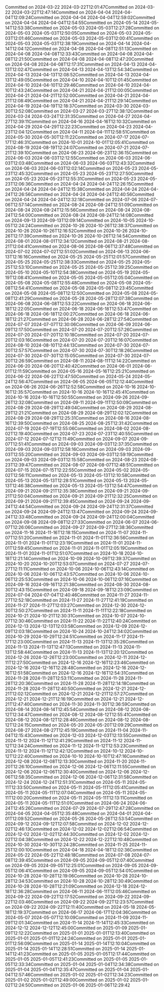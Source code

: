 Committed on 2024-03-22 2024-03-22T12:01:47Committed on 2024-03-22 2024-03-22T12:47:14Committed on 2024-04-04 2024-04-04T12:09:24Committed on 2024-04-04 2024-04-04T12:59:02Committed on 2024-04-04 2024-04-04T12:54:55Committed on 2024-05-14 2024-05-14T12:53:38Committed on 2024-05-03 2024-05-03T12:27:28Committed on 2024-05-03 2024-05-03T12:50:05Committed on 2024-05-03 2024-05-03T12:01:46Committed on 2024-05-03 2024-05-03T12:00:41Committed on 2024-05-03 2024-05-03T12:38:19Committed on 2024-04-14 2024-04-14T12:04:12Committed on 2024-04-08 2024-04-08T12:51:13Committed on 2024-04-08 2024-04-08T12:33:43Committed on 2024-04-08 2024-04-08T12:21:50Committed on 2024-04-08 2024-04-08T12:47:20Committed on 2024-04-08 2024-04-08T12:17:31Committed on 2024-04-13 2024-04-13T12:02:47Committed on 2024-04-13 2024-04-13T12:54:34Committed on 2024-04-13 2024-04-13T12:08:52Committed on 2024-04-13 2024-04-13T12:49:05Committed on 2024-04-10 2024-04-10T12:01:45Committed on 2024-04-10 2024-04-10T12:29:46Committed on 2024-04-10 2024-04-10T12:43:24Committed on 2024-04-21 2024-04-21T12:00:05Committed on 2024-04-21 2024-04-21T12:52:00Committed on 2024-04-21 2024-04-21T12:08:49Committed on 2024-04-21 2024-04-21T12:29:14Committed on 2024-04-19 2024-04-19T12:18:37Committed on 2024-03-30 2024-03-30T12:52:08Committed on 2024-03-27 2024-03-27T12:38:12Committed on 2024-03-24 2024-03-24T12:31:35Committed on 2024-04-27 2024-04-27T12:39:11Committed on 2024-04-16 2024-04-16T12:10:32Committed on 2024-04-29 2024-04-29T12:22:23Committed on 2024-04-23 2024-04-23T12:04:12Committed on 2024-04-11 2024-04-11T12:58:51Committed on 2024-05-30 2024-05-30T12:11:22Committed on 2024-07-17 2024-07-17T12:46:31Committed on 2024-10-01 2024-10-01T12:05:41Committed on 2024-08-19 2024-08-19T12:24:07Committed on 2024-07-21 2024-07-21T12:39:10Committed on 2024-06-23 2024-06-23T12:36:15Committed on 2024-06-03 2024-06-03T12:12:55Committed on 2024-06-03 2024-06-03T12:03:48Committed on 2024-06-03 2024-06-03T12:43:32Committed on 2024-06-03 2024-06-03T12:02:14Committed on 2024-05-23 2024-05-23T12:45:32Committed on 2024-05-23 2024-05-23T12:27:50Committed on 2024-05-23 2024-05-23T12:55:31Committed on 2024-05-23 2024-05-23T12:06:36Committed on 2024-04-24 2024-04-24T12:26:15Committed on 2024-04-24 2024-04-24T12:15:38Committed on 2024-04-24 2024-04-24T12:26:56Committed on 2024-04-24 2024-04-24T12:40:56Committed on 2024-04-24 2024-04-24T12:32:18Committed on 2024-07-06 2024-07-06T12:57:14Committed on 2024-08-24 2024-08-24T12:51:09Committed on 2024-08-24 2024-08-24T12:15:56Committed on 2024-08-24 2024-08-24T12:54:00Committed on 2024-08-24 2024-08-24T12:14:08Committed on 2024-09-13 2024-09-13T12:09:14Committed on 2024-10-05 2024-10-05T12:24:24Committed on 2024-10-26 2024-10-26T12:38:37Committed on 2024-10-26 2024-10-26T12:16:52Committed on 2024-10-26 2024-10-26T12:17:39Committed on 2024-10-26 2024-10-26T12:14:54Committed on 2024-08-01 2024-08-01T12:34:12Committed on 2024-08-21 2024-08-21T12:04:41Committed on 2024-08-06 2024-08-06T12:37:48Committed on 2024-07-02 2024-07-02T12:51:02Committed on 2024-06-13 2024-06-13T12:16:16Committed on 2024-05-25 2024-05-25T12:01:57Committed on 2024-05-25 2024-05-25T12:38:33Committed on 2024-05-25 2024-05-25T12:53:10Committed on 2024-05-25 2024-05-25T12:39:25Committed on 2024-05-10 2024-05-10T12:54:38Committed on 2024-05-19 2024-05-19T12:08:41Committed on 2024-05-05 2024-05-05T12:05:04Committed on 2024-05-08 2024-05-08T12:55:48Committed on 2024-05-08 2024-05-08T12:54:41Committed on 2024-05-08 2024-05-08T12:23:45Committed on 2024-05-08 2024-05-08T12:12:50Committed on 2024-05-08 2024-05-08T12:41:29Committed on 2024-05-28 2024-05-28T12:07:38Committed on 2024-06-08 2024-06-08T12:53:22Committed on 2024-06-18 2024-06-18T12:22:05Committed on 2024-06-18 2024-06-18T12:53:47Committed on 2024-06-18 2024-06-18T12:00:27Committed on 2024-06-18 2024-06-18T12:21:27Committed on 2024-06-28 2024-06-28T12:27:54Committed on 2024-07-07 2024-07-07T12:30:06Committed on 2024-06-09 2024-06-09T12:17:50Committed on 2024-07-20 2024-07-20T12:57:26Committed on 2024-07-20 2024-07-20T12:10:18Committed on 2024-07-20 2024-07-20T12:03:16Committed on 2024-07-20 2024-07-20T12:16:07Committed on 2024-08-10 2024-08-10T12:44:13Committed on 2024-07-30 2024-07-30T12:57:57Committed on 2024-07-30 2024-07-30T12:18:26Committed on 2024-07-30 2024-07-30T12:15:05Committed on 2024-07-30 2024-07-30T12:26:59Committed on 2024-08-11 2024-08-11T12:14:22Committed on 2024-06-20 2024-06-20T12:40:42Committed on 2024-06-01 2024-06-01T12:11:59Committed on 2024-05-16 2024-05-16T12:25:21Committed on 2024-06-22 2024-06-22T12:47:50Committed on 2024-05-24 2024-05-24T12:56:47Committed on 2024-06-05 2024-06-05T12:12:44Committed on 2024-06-26 2024-06-26T12:52:58Committed on 2024-10-16 2024-10-16T12:35:57Committed on 2024-10-16 2024-10-16T12:45:41Committed on 2024-10-16 2024-10-16T12:50:55Committed on 2024-09-26 2024-09-26T12:32:08Committed on 2024-09-11 2024-09-11T12:50:09Committed on 2024-08-29 2024-08-29T12:49:04Committed on 2024-08-29 2024-08-29T12:21:21Committed on 2024-08-29 2024-08-29T12:02:12Committed on 2024-08-29 2024-08-29T12:25:31Committed on 2024-08-16 2024-08-16T12:39:50Committed on 2024-08-25 2024-08-25T12:31:42Committed on 2024-07-19 2024-07-19T12:55:06Committed on 2024-08-02 2024-08-02T12:19:40Committed on 2024-07-23 2024-07-23T12:40:55Committed on 2024-07-12 2024-07-12T12:11:49Committed on 2024-09-07 2024-09-07T12:51:41Committed on 2024-09-03 2024-09-03T12:37:35Committed on 2024-09-03 2024-09-03T12:58:16Committed on 2024-09-03 2024-09-03T12:55:20Committed on 2024-09-03 2024-09-03T12:59:19Committed on 2024-09-03 2024-09-03T12:15:58Committed on 2024-08-23 2024-08-23T12:39:47Committed on 2024-08-07 2024-08-07T12:48:51Committed on 2024-07-15 2024-07-15T12:22:55Committed on 2024-05-02 2024-05-02T12:56:11Committed on 2024-05-13 2024-05-13T12:10:58Committed on 2024-05-13 2024-05-13T12:28:51Committed on 2024-05-13 2024-05-13T12:46:38Committed on 2024-05-13 2024-05-13T12:54:47Committed on 2024-09-21 2024-09-21T12:35:38Committed on 2024-09-21 2024-09-21T12:50:04Committed on 2024-09-21 2024-09-21T12:32:25Committed on 2024-09-21 2024-09-21T12:39:45Committed on 2024-09-24 2024-09-24T12:44:54Committed on 2024-09-24 2024-09-24T12:31:37Committed on 2024-09-24 2024-09-24T12:13:47Committed on 2024-09-24 2024-09-24T12:33:48Committed on 2024-09-24 2024-09-24T12:00:04Committed on 2024-09-08 2024-09-08T12:27:33Committed on 2024-06-07 2024-06-07T12:26:06Committed on 2024-09-27 2024-09-27T12:38:36Committed on 2024-11-16 2024-11-16T12:18:15Committed on 2024-11-07 2024-11-07T12:51:20Committed on 2024-11-01 2024-11-01T12:36:56Committed on 2024-11-01 2024-11-01T12:23:19Committed on 2024-11-01 2024-11-01T12:59:45Committed on 2024-11-01 2024-11-01T12:05:19Committed on 2024-11-01 2024-11-01T12:51:07Committed on 2024-10-18 2024-10-18T12:21:14Committed on 2024-10-09 2024-10-09T12:39:37Committed on 2024-10-20 2024-10-20T12:53:07Committed on 2024-07-27 2024-07-27T12:11:11Committed on 2024-10-06 2024-10-06T12:43:14Committed on 2024-10-06 2024-10-06T12:43:57Committed on 2024-10-06 2024-10-06T12:25:53Committed on 2024-10-06 2024-10-06T12:07:16Committed on 2024-09-16 2024-09-16T12:21:38Committed on 2024-08-30 2024-08-30T12:43:15Committed on 2024-09-18 2024-09-18T12:23:09Committed on 2024-07-04 2024-07-04T12:40:46Committed on 2024-11-27 2024-11-27T12:52:18Committed on 2024-11-27 2024-11-27T12:41:19Committed on 2024-11-27 2024-11-27T12:03:27Committed on 2024-12-30 2024-12-30T12:50:27Committed on 2024-11-11 2024-11-11T12:22:18Committed on 2024-10-21 2024-10-21T12:30:31Committed on 2024-10-07 2024-10-07T12:30:46Committed on 2024-11-22 2024-11-22T12:40:24Committed on 2024-12-13 2024-12-13T12:03:58Committed on 2024-12-09 2024-12-09T12:03:18Committed on 2024-10-24 2024-10-24T12:34:02Committed on 2024-10-29 2024-10-29T12:24:51Committed on 2024-11-17 2024-11-17T12:23:00Committed on 2024-11-13 2024-11-13T12:35:26Committed on 2024-11-13 2024-11-13T12:47:13Committed on 2024-11-13 2024-11-13T12:58:44Committed on 2024-11-13 2024-11-13T12:20:12Committed on 2024-12-26 2024-12-26T12:23:00Committed on 2024-12-11 2024-12-11T12:27:50Committed on 2024-12-16 2024-12-16T12:23:46Committed on 2024-12-16 2024-12-16T12:28:48Committed on 2024-12-16 2024-12-16T12:51:58Committed on 2024-12-16 2024-12-16T12:54:31Committed on 2024-11-28 2024-11-28T12:53:11Committed on 2024-11-28 2024-11-28T12:20:36Committed on 2024-11-28 2024-11-28T12:14:18Committed on 2024-11-28 2024-11-28T12:40:50Committed on 2024-12-21 2024-12-21T12:02:12Committed on 2024-12-21 2024-12-21T12:57:27Committed on 2024-12-21 2024-12-21T12:16:19Committed on 2024-12-21 2024-12-21T12:47:40Committed on 2024-11-30 2024-11-30T12:36:59Committed on 2024-08-14 2024-08-14T12:45:54Committed on 2024-08-12 2024-08-12T12:34:47Committed on 2024-08-12 2024-08-12T12:55:41Committed on 2024-08-12 2024-08-12T12:28:46Committed on 2024-08-12 2024-08-12T12:24:15Committed on 2024-05-20 2024-05-20T12:09:29Committed on 2024-08-27 2024-08-27T12:45:19Committed on 2024-11-04 2024-11-04T12:15:43Committed on 2024-12-03 2024-12-03T12:13:55Committed on 2024-11-12 2024-11-12T12:41:29Committed on 2024-11-12 2024-11-12T12:34:24Committed on 2024-11-12 2024-11-12T12:53:23Committed on 2024-11-12 2024-11-12T12:42:12Committed on 2024-10-12 2024-10-12T12:22:40Committed on 2024-10-10 2024-10-10T12:47:16Committed on 2024-12-08 2024-12-08T12:13:30Committed on 2024-11-20 2024-11-20T12:26:10Committed on 2024-12-06 2024-12-06T12:11:55Committed on 2024-12-06 2024-12-06T12:30:40Committed on 2024-12-06 2024-12-06T12:58:35Committed on 2024-12-06 2024-12-06T12:31:58Committed on 2024-12-24 2024-12-24T12:51:31Committed on 2024-05-11 2024-05-11T12:33:50Committed on 2024-05-11 2024-05-11T12:05:41Committed on 2024-05-11 2024-05-11T12:07:04Committed on 2024-05-11 2024-05-11T12:00:20Committed on 2024-05-11 2024-05-11T12:13:11Committed on 2024-05-11 2024-05-11T12:51:01Committed on 2024-06-24 2024-06-24T12:45:26Committed on 2024-07-29 2024-07-29T12:47:28Committed on 2024-04-05 2024-04-05T12:35:48Committed on 2024-04-01 2024-04-01T12:09:52Committed on 2024-05-26 2024-05-26T12:53:54Committed on 2024-09-12 2024-09-12T12:07:58Committed on 2024-12-02 2024-12-02T12:46:13Committed on 2024-12-02 2024-12-02T12:06:54Committed on 2024-12-02 2024-12-02T12:44:30Committed on 2024-12-02 2024-12-02T12:04:38Committed on 2024-12-22 2024-12-22T12:10:48Committed on 2024-10-30 2024-10-30T12:24:28Committed on 2024-11-25 2024-11-25T12:00:10Committed on 2024-04-18 2024-04-18T12:02:36Committed on 2024-05-22 2024-05-22T12:48:18Committed on 2024-07-08 2024-07-08T12:39:45Committed on 2024-09-05 2024-09-05T12:07:40Committed on 2024-09-05 2024-09-05T12:25:01Committed on 2024-09-05 2024-09-05T12:06:41Committed on 2024-09-05 2024-09-05T12:54:01Committed on 2024-10-28 2024-10-28T12:19:06Committed on 2024-10-28 2024-10-28T12:34:53Committed on 2024-10-28 2024-10-28T12:30:49Committed on 2024-10-28 2024-10-28T12:21:09Committed on 2024-12-18 2024-12-18T12:36:28Committed on 2024-06-11 2024-06-11T12:05:46Committed on 2024-09-22 2024-09-22T12:17:52Committed on 2024-09-22 2024-09-22T12:03:46Committed on 2024-09-22 2024-09-22T12:23:57Committed on 2024-09-22 2024-09-22T12:11:40Committed on 2024-05-18 2024-05-18T12:19:37Committed on 2024-06-17 2024-06-17T12:04:36Committed on 2024-05-07 2024-05-07T12:10:09Committed on 2024-11-09 2024-11-09T12:01:34Committed on 2024-11-14 2024-11-14T12:45:33Committed on 2024-12-12 2024-12-12T12:45:00Committed on 2025-01-09 2025-01-09T12:12:22Committed on 2025-01-01 2025-01-01T12:13:40Committed on 2025-01-01 2025-01-01T12:24:24Committed on 2025-01-01 2025-01-01T12:56:09Committed on 2025-01-14 2025-01-14T12:10:04Committed on 2025-01-14 2025-01-14T12:28:51Committed on 2025-01-14 2025-01-14T12:41:23Committed on 2025-01-05 2025-01-05T12:17:44Committed on 2025-01-05 2025-01-05T12:41:23Committed on 2025-01-05 2025-01-05T12:33:34Committed on 2025-01-04 2025-01-04T12:34:38Committed on 2025-01-04 2025-01-04T12:35:47Committed on 2025-01-04 2025-01-04T12:57:46Committed on 2025-01-02 2025-01-02T12:34:23Committed on 2025-01-02 2025-01-02T12:49:00Committed on 2025-01-02 2025-01-02T12:24:50Committed on 2025-01-06 2025-01-06T12:29:42